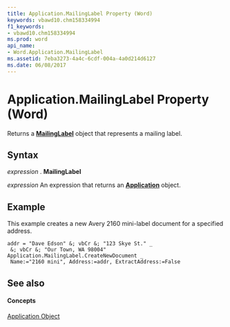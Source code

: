 ```yaml
---
title: Application.MailingLabel Property (Word)
keywords: vbawd10.chm158334994
f1_keywords:
- vbawd10.chm158334994
ms.prod: word
api_name:
- Word.Application.MailingLabel
ms.assetid: 7eba3273-4a4c-6cdf-004a-4a0d214d6127
ms.date: 06/08/2017
---
```



# Application.MailingLabel Property (Word)

Returns a  **[MailingLabel](mailinglabel-object-word.md)** object that represents a mailing label.


## Syntax

 _expression_ . **MailingLabel**

 _expression_ An expression that returns an **[Application](application-object-word.md)** object.


## Example

This example creates a new Avery 2160 mini-label document for a specified address.


```
addr = "Dave Edson" &; vbCr &; "123 Skye St." _ 
 &; vbCr &; "Our Town, WA 98004" 
Application.MailingLabel.CreateNewDocument _ 
 Name:="2160 mini", Address:=addr, ExtractAddress:=False
```


## See also


#### Concepts


[Application Object](application-object-word.md)

